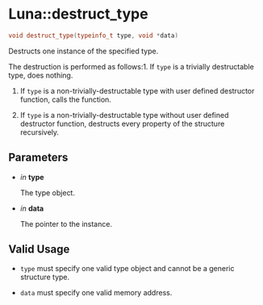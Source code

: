 # Luna::destruct_type

```c++
void destruct_type(typeinfo_t type, void *data)
```

Destructs one instance of the specified type. 

The destruction is performed as follows:1. If `type` is a trivially destructable type, does nothing.

1. If `type` is a non-trivially-destructable type with user defined destructor function, calls the function.

1. If `type` is a non-trivially-destructable type without user defined destructor function, destructs every property of the structure recursively. 

## Parameters
* *in* **type**

    The type object. 

* *in* **data**

    The pointer to the instance. 

## Valid Usage


* `type` must specify one valid type object and cannot be a generic structure type.

* `data` must specify one valid memory address. 

